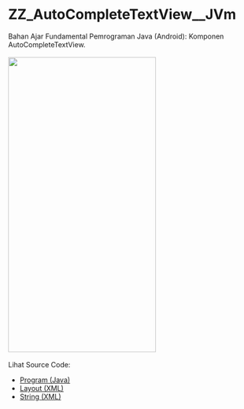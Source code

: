 # ZZ_AutoCompleteTextView__JVm
Bahan Ajar Fundamental Pemrograman Java (Android): Komponen AutoCompleteTextView.<br><br>
<img src="https://github.com/RizkyKhapidsyah/ZZ_AutoCompleteTextView__JVm/blob/master/app/rslts/R20191129_135207.gif" height=600px width=300px><br><br>
Lihat Source Code:<br>
- <a href="https://github.com/RizkyKhapidsyah/ZZ_AutoCompleteTextView__JVm/blob/master/app/src/main/java/com/rk/actv/MainActivity.java">Program (Java)</a><br>
- <a href="https://github.com/RizkyKhapidsyah/ZZ_AutoCompleteTextView__JVm/blob/master/app/src/main/res/layout/activity_main.xml">Layout (XML)</a><br>
- <a href="https://github.com/RizkyKhapidsyah/ZZ_AutoCompleteTextView__JVm/blob/master/app/src/main/res/values/strings.xml">String (XML)</a>
